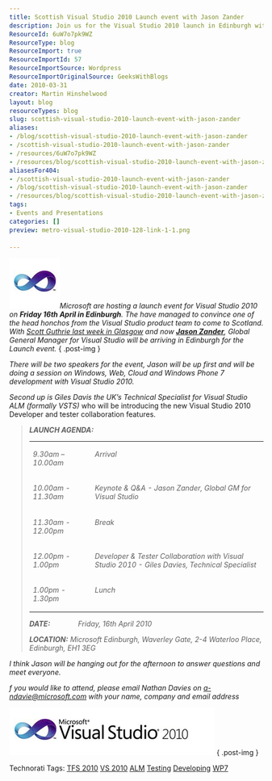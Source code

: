```yaml
---
title: Scottish Visual Studio 2010 Launch event with Jason Zander
description: Join us for the Visual Studio 2010 launch in Edinburgh with Jason Zander. Discover new tools for Windows, Web, and Cloud development. Don't miss out!
ResourceId: 6uW7o7pk9WZ
ResourceType: blog
ResourceImport: true
ResourceImportId: 57
ResourceImportSource: Wordpress
ResourceImportOriginalSource: GeeksWithBlogs
date: 2010-03-31
creator: Martin Hinshelwood
layout: blog
resourceTypes: blog
slug: scottish-visual-studio-2010-launch-event-with-jason-zander
aliases:
- /blog/scottish-visual-studio-2010-launch-event-with-jason-zander
- /scottish-visual-studio-2010-launch-event-with-jason-zander
- /resources/6uW7o7pk9WZ
- /resources/blog/scottish-visual-studio-2010-launch-event-with-jason-zander
aliasesFor404:
- /scottish-visual-studio-2010-launch-event-with-jason-zander
- /blog/scottish-visual-studio-2010-launch-event-with-jason-zander
- /resources/blog/scottish-visual-studio-2010-launch-event-with-jason-zander
tags:
- Events and Presentations
categories: []
preview: metro-visual-studio-2010-128-link-1-1.png

---
```

![image](images/ScottishVisualStudio2010Launcheventwith_125AE-image_-2-2.png)_Microsoft are hosting a launch event for Visual Studio 2010 on **Friday 16th April in Edinburgh**. The have managed to convince one of the head honchos from the Visual Studio product team to come to Scotland. With [Scott Guthrie last week in Glasgow](http://blog.hinshelwood.com/archive/2010/03/29/scott-guthrie-in-glasgow.aspx) and now [**Jason Zander**](http://blogs.msdn.com/jasonz/), Global General Manager for Visual Studio will be arriving in Edinburgh for the Launch event._
{ .post-img }

_There will be two speakers for the event, Jason will be up first and will be doing a session on Windows, Web, Cloud and Windows Phone 7 development with Visual Studio 2010._

_Second up is Giles Davis the UK’s Technical Specialist for Visual Studio ALM (formally VSTS)_ who will be introducing the new Visual Studio 2010 Developer and tester collaboration features.

> **_LAUNCH AGENDA:_**
>
> <table border="0" cellspacing="0" cellpadding="0"><tbody><tr><td valign="top" width="170"><p><i>9.30am – 10.00am</i></p></td><td valign="top" width="633"><p><i>Arrival</i></p></td></tr><tr><td valign="top" width="170"><p><i>10.00am - 11.30am</i></p></td><td valign="top" width="633"><p><i>Keynote &amp; Q&amp;A - Jason Zander, Global GM for Visual Studio</i></p></td></tr><tr><td valign="top" width="170"><p><i>11.30am - 12.00pm</i></p></td><td valign="top" width="633"><p><i>Break</i></p></td></tr><tr><td valign="top" width="170"><p><i>12.00pm - 1.00pm</i></p></td><td valign="top" width="633"><p><i>Developer &amp; Tester Collaboration with Visual Studio 2010 - Giles Davies, Technical Specialist</i></p></td></tr><tr><td valign="top" width="170"><p><i>1.00pm - 1.30pm</i></p></td><td valign="top" width="633"><p><i>Lunch</i></p></td></tr></tbody></table>
>
> **_DATE:_**              _Friday, 16th April 2010_
>
> **_LOCATION:_** _Microsoft Edinburgh, Waverley Gate, 2-4 Waterloo Place, Edinburgh, EH1 3EG_

_I think Jason will be hanging out for the afternoon to answer questions and meet everyone._

_f you would like to attend, please email Nathan Davies on [a-ndavie@microsoft.com](mailto:a-ndavie@microsoft.com) with your name, company and email address_

![image[4]](images/ScottishVisualStudio2010Launcheventwith_125AE-image4_-3-3.png)
{ .post-img }

Technorati Tags: [TFS 2010](http://technorati.com/tags/TFS+2010) [VS 2010](http://technorati.com/tags/VS+2010) [ALM](http://technorati.com/tags/ALM) [Testing](http://technorati.com/tags/Testing) [Developing](http://technorati.com/tags/Developing) [WP7](http://technorati.com/tags/WP7)
